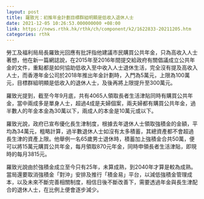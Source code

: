 ```yaml
---
layout: post
title: 羅致光：初推年金計劃目標群組明顯是低收入退休人士
date: 2021-12-05 10:26:53.000000000 +08:00
link: https://news.rthk.hk/rthk/ch/component/k2/1622833-20211205.htm
categories: rthk
---
```


勞工及福利局局長羅致光回應有批評指他建議市民購買公共年金，只為高收入人士著想，他在新一篇網誌說，在2015年至2016年間提交給政府有關倡議成立公共年金的文件，重點都是如何協助低收入至中收入人士退休生活，完全沒有提及高收入人士，而香港年金公司於2018年推出年金計劃時，入門為5萬元，上限為100萬元，目標群組明顯是低收入的退休人士，及後再將上限提升至300萬元。

羅致光提到，截至今年9月底，共有4065人領取長者生活津貼同時有購買公共年金，當中兩成多是單身人士，超過4成是夫婦個案，兩夫婦都有購買公共年金，過半數人的年金本金為30萬以下，兩成人的本金是10萬元或以下。

羅致光說，政府已宣布優化長生津制度，根據去年退休人士領取強積金的金額，平均為34萬元，粗略計算，過半數退休人士如沒有太多積蓄，其總資產都不會超過長生津的資產上限。他舉例一名65歲男士退休時，積蓄加上強積金合共50萬，便可以將15萬元購買公共年金，每月領取870元年金，同時申領長者生活津貼，即現時的每月3815元。

羅致光說由於強積金成立至今只有25年，未算成熟，到2040年才算是較為成熟。當局還要取消強積金「對沖」安排及推行「積金易」平台，以減低強積金管理成本，以及未來不斷完善相關制度，相信日後不斷改善下，需要透過年金與長生津配合的退休人士，在比例上便會逐步減少。
